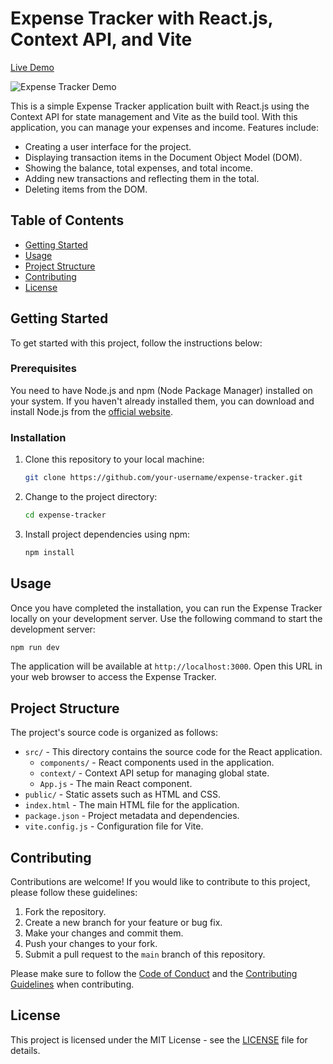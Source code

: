 # Expense Tracker with React.js, Context API, and Vite

[Live Demo](https://expenses-tracker-react-app1.netlify.app/)

![Expense Tracker Demo](demo.gif)

This is a simple Expense Tracker application built with React.js using the Context API for state management and Vite as the build tool. With this application, you can manage your expenses and income. Features include:

- Creating a user interface for the project.
- Displaying transaction items in the Document Object Model (DOM).
- Showing the balance, total expenses, and total income.
- Adding new transactions and reflecting them in the total.
- Deleting items from the DOM.

## Table of Contents

- [Getting Started](#getting-started)
- [Usage](#usage)
- [Project Structure](#project-structure)
- [Contributing](#contributing)
- [License](#license)

## Getting Started

To get started with this project, follow the instructions below:

### Prerequisites

You need to have Node.js and npm (Node Package Manager) installed on your system. If you haven't already installed them, you can download and install Node.js from the [official website](https://nodejs.org/).

### Installation

1. Clone this repository to your local machine:

   ```bash
   git clone https://github.com/your-username/expense-tracker.git
   ```

2. Change to the project directory:

   ```bash
   cd expense-tracker
   ```

3. Install project dependencies using npm:

   ```bash
   npm install
   ```

## Usage

Once you have completed the installation, you can run the Expense Tracker locally on your development server. Use the following command to start the development server:

```bash
npm run dev
```

The application will be available at `http://localhost:3000`. Open this URL in your web browser to access the Expense Tracker.

## Project Structure

The project's source code is organized as follows:

- `src/` - This directory contains the source code for the React application.
  - `components/` - React components used in the application.
  - `context/` - Context API setup for managing global state.
  - `App.js` - The main React component.
- `public/` - Static assets such as HTML and CSS.
- `index.html` - The main HTML file for the application.
- `package.json` - Project metadata and dependencies.
- `vite.config.js` - Configuration file for Vite.

## Contributing

Contributions are welcome! If you would like to contribute to this project, please follow these guidelines:

1. Fork the repository.
2. Create a new branch for your feature or bug fix.
3. Make your changes and commit them.
4. Push your changes to your fork.
5. Submit a pull request to the `main` branch of this repository.

Please make sure to follow the [Code of Conduct](CODE_OF_CONDUCT.md) and the [Contributing Guidelines](CONTRIBUTING.md) when contributing.

## License

This project is licensed under the MIT License - see the [LICENSE](LICENSE) file for details.
